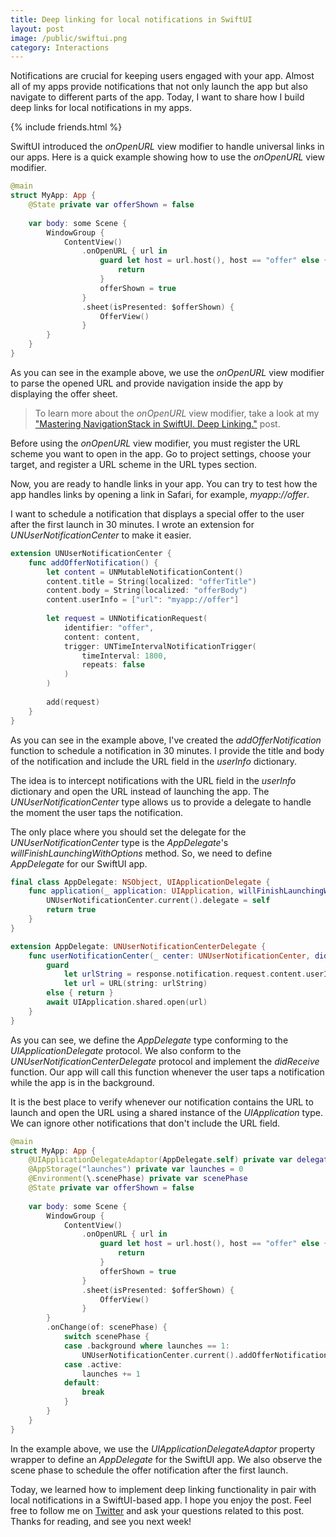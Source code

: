 ```yaml
---
title: Deep linking for local notifications in SwiftUI
layout: post
image: /public/swiftui.png
category: Interactions
---
```


Notifications are crucial for keeping users engaged with your app. Almost all of my apps provide notifications that not only launch the app but also navigate to different parts of the app. Today, I want to share how I build deep links for local notifications in my apps.

{% include friends.html %}

SwiftUI introduced the *onOpenURL* view modifier to handle universal links in our apps. Here is a quick example showing how to use the *onOpenURL* view modifier.

```swift
@main
struct MyApp: App {
    @State private var offerShown = false
    
    var body: some Scene {
        WindowGroup {
            ContentView()
                .onOpenURL { url in
                    guard let host = url.host(), host == "offer" else {
                        return
                    }
                    offerShown = true
                }
                .sheet(isPresented: $offerShown) {
                    OfferView()
                }
        }
    }
}
```

As you can see in the example above, we use the *onOpenURL* view modifier to parse the opened URL and provide navigation inside the app by displaying the offer sheet.

> To learn more about the *onOpenURL* view modifier, take a look at my ["Mastering NavigationStack in SwiftUI. Deep Linking."](/2022/06/21/mastering-navigationstack-in-swiftui-deep-linking/) post.

Before using the *onOpenURL* view modifier, you must register the URL scheme you want to open in the app. Go to project settings, choose your target, and register a URL scheme in the URL types section.

Now, you are ready to handle links in your app. You can try to test how the app handles links by opening a link in Safari, for example, *myapp://offer*.

I want to schedule a notification that displays a special offer to the user after the first launch in 30 minutes. I wrote an extension for *UNUserNotificationCenter* to make it easier.

```swift
extension UNUserNotificationCenter {
    func addOfferNotification() {
        let content = UNMutableNotificationContent()
        content.title = String(localized: "offerTitle")
        content.body = String(localized: "offerBody")
        content.userInfo = ["url": "myapp://offer"]
        
        let request = UNNotificationRequest(
            identifier: "offer", 
            content: content,
            trigger: UNTimeIntervalNotificationTrigger(
                timeInterval: 1800,
                repeats: false
            )
        )
        
        add(request)
    }
}
```

As you can see in the example above, I've created the *addOfferNotification* function to schedule a notification in 30 minutes. I provide the title and body of the notification and include the URL field in the *userInfo* dictionary.

The idea is to intercept notifications with the URL field in the *userInfo* dictionary and open the URL instead of launching the app. The *UNUserNotificationCenter* type allows us to provide a delegate to handle the moment the user taps the notification.

The only place where you should set the delegate for the *UNUserNotificationCenter* type is the *AppDelegate*'s *willFinishLaunchingWithOptions* method. So, we need to define *AppDelegate* for our SwiftUI app.

```swift
final class AppDelegate: NSObject, UIApplicationDelegate {
    func application(_ application: UIApplication, willFinishLaunchingWithOptions launchOptions: [UIApplication.LaunchOptionsKey : Any]? = nil) -> Bool {
        UNUserNotificationCenter.current().delegate = self
        return true
    }
}

extension AppDelegate: UNUserNotificationCenterDelegate {
    func userNotificationCenter(_ center: UNUserNotificationCenter, didReceive response: UNNotificationResponse) async {
        guard
            let urlString = response.notification.request.content.userInfo["url"] as? String,
            let url = URL(string: urlString)
        else { return }
        await UIApplication.shared.open(url)
    }
}
```

As you can see, we define the *AppDelegate* type conforming to the *UIApplicationDelegate* protocol. We also conform to the *UNUserNotificationCenterDelegate* protocol and implement the *didReceive* function. Our app will call this function whenever the user taps a notification while the app is in the background.

It is the best place to verify whenever our notification contains the URL to launch and open the URL using a shared instance of the *UIApplication* type. We can ignore other notifications that don't include the URL field.

```swift
@main
struct MyApp: App {
    @UIApplicationDelegateAdaptor(AppDelegate.self) private var delegate
    @AppStorage("launches") private var launches = 0
    @Environment(\.scenePhase) private var scenePhase
    @State private var offerShown = false
    
    var body: some Scene {
        WindowGroup {
            ContentView()
                .onOpenURL { url in
                    guard let host = url.host(), host == "offer" else {
                        return
                    }
                    offerShown = true
                }
                .sheet(isPresented: $offerShown) {
                    OfferView()
                }
        }
        .onChange(of: scenePhase) {
            switch scenePhase {
            case .background where launches == 1:
                UNUserNotificationCenter.current().addOfferNotification()
            case .active:
                launches += 1
            default:
                break
            }
        }
    }
}
```

In the example above, we use the *UIApplicationDelegateAdaptor* property wrapper to define an *AppDelegate* for the SwiftUI app. We also observe the scene phase to schedule the offer notification after the first launch.

Today, we learned how to implement deep linking functionality in pair with local notifications in a SwiftUI-based app. I hope you enjoy the post. Feel free to follow me on [Twitter](https://twitter.com/mecid) and ask your questions related to this post. Thanks for reading, and see you next week!
